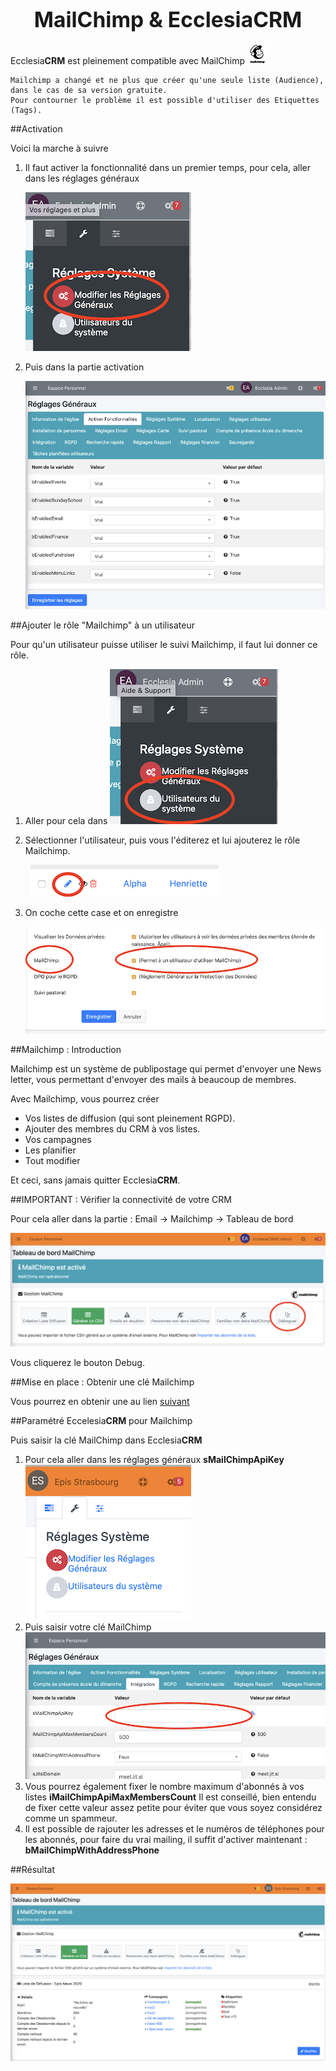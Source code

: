 
# <center><big>MailChimp & Ecclesia**CRM** </big></center>

Ecclesia**CRM** est pleinement compatible avec MailChimp ![Screenshot](../../img/mailchimp/Mailchimp.png)

```
Mailchimp a changé et ne plus que créer qu'une seule liste (Audience), dans le cas de sa version gratuite.
Pour contourner le problème il est possible d'utiliser des Etiquettes (Tags).
```


##Activation

Voici la marche à suivre

1. Il faut activer la fonctionnalité dans un premier temps, pour cela, aller dans les réglages généraux

    ![Screenshot](../../img/settings/generalsettings.png)

2. Puis dans la partie activation

    ![Screenshot](../../img/settings/mailchimpactivation.png)


##Ajouter le rôle "Mailchimp" à un utilisateur

Pour qu'un utilisateur puisse utiliser le suivi Mailchimp, il faut lui donner ce rôle.

1. Aller pour cela dans
    ![Screenshot](../../img/settings/usersettings.png)

2. Sélectionner l'utilisateur, puis vous l'éditerez et lui ajouterez le rôle Mailchimp.

    ![Screenshot](../../img/settings/usersettingsedit.png)

3. On coche cette case et on enregistre

    ![Screenshot](../../img/settings/usersettingseditmailchimp.png)


##Mailchimp : Introduction

Mailchimp est un système de publipostage qui permet d'envoyer une News letter, vous permettant d'envoyer des mails à beaucoup de membres.

Avec Mailchimp, vous pourrez créer

* Vos listes de diffusion (qui sont pleinement RGPD).
* Ajouter des membres du CRM à vos listes.
* Vos campagnes
* Les planifier
* Tout modifier

Et ceci, sans jamais quitter Ecclesia**CRM**.

##IMPORTANT : Vérifier la connectivité de votre CRM

Pour cela aller dans la partie : Email -> Mailchimp -> Tableau de bord

![Screenshot](../../img/mailchimp/debog.png)

Vous cliquerez le bouton Debug.


##Mise en place : Obtenir une clé Mailchimp

Vous pourrez en obtenir une au lien [suivant](https://mailchimp.com)

##Paramétré Eccelesia**CRM** pour Mailchimp

Puis saisir la clé MailChimp dans Ecclesia**CRM**

1. Pour cela aller dans les réglages généraux **sMailChimpApiKey**
    ![Screenshot](../../img/mailchimp/settings.png)
2. Puis saisir votre clé MailChimp
    ![Screenshot](../../img/mailchimp/integration.png)
3. Vous pourrez également fixer le nombre maximum d'abonnés à vos listes **iMailChimpApiMaxMembersCount**
   Il est conseillé, bien entendu de fixer cette valeur assez petite pour éviter que vous soyez considérez comme un spammeur.
4. Il est possible de rajouter les adresses et le numéros de téléphones pour les abonnés, pour faire du vrai mailing, il suffit d'activer maintenant : **bMailChimpWithAddressPhone**

##Résultat

![Screenshot](../../img/mailchimp/mailchimpdashboard.png)


